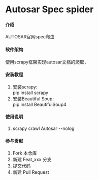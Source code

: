 # Autosar Spec spider

#### 介绍
AUTOSAR官网spec爬虫

#### 软件架构
使用scrapy框架实现autosar文档的爬取，


#### 安装教程

1. 安装scrapy:  
   pip install scrapy
1. 安装Beautiful Soup:  
   pip install BeautifulSoup4


#### 使用说明

1. scrapy crawl Autosar --nolog

#### 参与贡献

1. Fork 本仓库
2. 新建 Feat_xxx 分支
3. 提交代码
4. 新建 Pull Request
